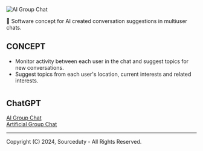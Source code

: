 ![AI Group Chat](https://github.com/sourceduty/AI_Group-Chat-Adviser/assets/123030236/53267ca3-053c-4d55-99c5-936e9e68a7f7)

🤖 Software concept for AI created conversation suggestions in multiuser chats.

## CONCEPT

- Monitor activity between each user in the chat and suggest topics for new conversations.
- Suggest topics from each user's location, current interests and related interests.

#
## ChatGPT

[AI Group Chat](https://github.com/sourceduty/AI-Group_Chat)
<br>
[Artificial Group Chat](https://chat.openai.com/g/g-r7eMW75w4-artificial-group-chat)

***
Copyright (C) 2024, Sourceduty - All Rights Reserved.
